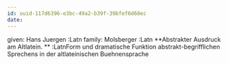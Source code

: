 ```yaml
---
id: uuid-117d6396-e3bc-49a2-b39f-39bfef6d60ec
date: 
---
```


given: Hans Juergen :Latn
family: Molsberger :Latn
**Abstrakter Ausdruck am Altlatein. ** :LatnForm und dramatische Funktion abstrakt-begrifflichen Sprechens in der altlateinischen Buehnensprache